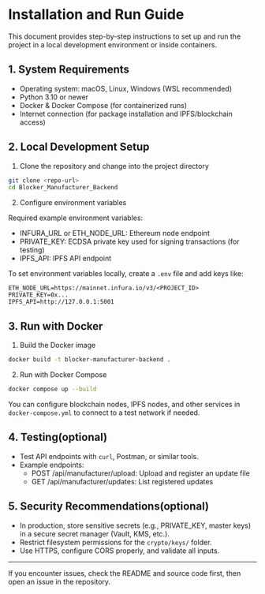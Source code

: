 # Installation and Run Guide

This document provides step-by-step instructions to set up and run the project in a local development environment or inside containers.

## 1. System Requirements

- Operating system: macOS, Linux, Windows (WSL recommended)
- Python 3.10 or newer
- Docker & Docker Compose (for containerized runs)
- Internet connection (for package installation and IPFS/blockchain access)

## 2. Local Development Setup

1. Clone the repository and change into the project directory

```bash
git clone <repo-url>
cd Blocker_Manufacturer_Backend
```

2. Configure environment variables

Required example environment variables:
- INFURA_URL or ETH_NODE_URL: Ethereum node endpoint
- PRIVATE_KEY: ECDSA private key used for signing transactions (for testing)
- IPFS_API: IPFS API endpoint

To set environment variables locally, create a `.env` file and add keys like:

```env
ETH_NODE_URL=https://mainnet.infura.io/v3/<PROJECT_ID>
PRIVATE_KEY=0x...
IPFS_API=http://127.0.0.1:5001
```

## 3. Run with Docker

1. Build the Docker image

```bash
docker build -t blocker-manufacturer-backend .
```

2. Run with Docker Compose

```bash
docker compose up --build
```

You can configure blockchain nodes, IPFS nodes, and other services in `docker-compose.yml` to connect to a test network if needed.



## 4. Testing(optional)

- Test API endpoints with `curl`, Postman, or similar tools.
- Example endpoints:
  - POST /api/manufacturer/upload: Upload and register an update file
  - GET /api/manufacturer/updates: List registered updates

## 5. Security Recommendations(optional)

- In production, store sensitive secrets (e.g., PRIVATE_KEY, master keys) in a secure secret manager (Vault, KMS, etc.).
- Restrict filesystem permissions for the `crypto/keys/` folder.
- Use HTTPS, configure CORS properly, and validate all inputs.

---

If you encounter issues, check the README and source code first, then open an issue in the repository.
